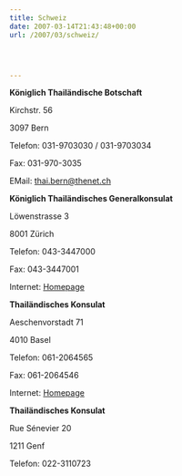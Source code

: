 ```yaml
---
title: Schweiz
date: 2007-03-14T21:43:48+00:00
url: /2007/03/schweiz/




---
```

**Königlich Thailändische Botschaft**

Kirchstr. 56

3097 Bern

Telefon: 031-9703030 / 031-9703034

Fax: 031-970-3035

EMail: <thai.bern@thenet.ch>

**Königlich Thailändisches Generalkonsulat**

Löwenstrasse 3

8001 Zürich

Telefon: 043-3447000

Fax: 043-3447001

Internet: [Homepage][1]

**Thailändisches Konsulat**

Aeschenvorstadt 71

4010 Basel

Telefon: 061-2064565

Fax: 061-2064546

Internet: [Homepage][2]

**Thailändisches Konsulat**

Rue S&eacute;nevier 20

1211 Genf

Telefon: 022-3110723

 [1]: http://www.thai-consulate.ch
 [2]: http://www.thaikonsulat.ch/
